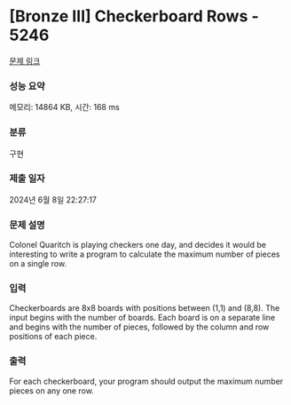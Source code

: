 # [Bronze III] Checkerboard Rows - 5246 

[문제 링크](https://www.acmicpc.net/problem/5246) 

### 성능 요약

메모리: 14864 KB, 시간: 168 ms

### 분류

구현

### 제출 일자

2024년 6월 8일 22:27:17

### 문제 설명

<p>Colonel Quaritch is playing checkers one day, and decides it would be interesting to write a program to calculate the maximum number of pieces on a single row.</p>

### 입력 

 <p>Checkerboards are 8x8 boards with positions between (1,1) and (8,8). The input begins with the number of boards. Each board is on a separate line and begins with the number of pieces, followed by the column and row positions of each piece.</p>

### 출력 

 <p>For each checkerboard, your program should output the maximum number pieces on any one row.</p>

